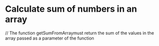 # Calculate sum of numbers in an array

// The function getSumFromArraymust return the sum of the values in the array passed as a parameter of the function
